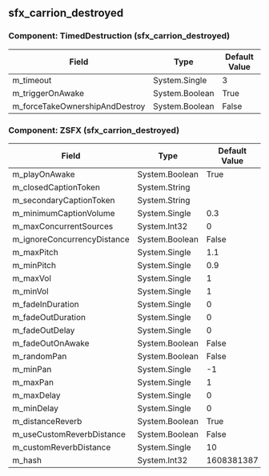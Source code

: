 ## sfx_carrion_destroyed

### Component: TimedDestruction (sfx_carrion_destroyed)

|Field|Type|Default Value|
|-----|----|-------------|
|m_timeout|System.Single|3|
|m_triggerOnAwake|System.Boolean|True|
|m_forceTakeOwnershipAndDestroy|System.Boolean|False|

### Component: ZSFX (sfx_carrion_destroyed)

|Field|Type|Default Value|
|-----|----|-------------|
|m_playOnAwake|System.Boolean|True|
|m_closedCaptionToken|System.String||
|m_secondaryCaptionToken|System.String||
|m_minimumCaptionVolume|System.Single|0.3|
|m_maxConcurrentSources|System.Int32|0|
|m_ignoreConcurrencyDistance|System.Boolean|False|
|m_maxPitch|System.Single|1.1|
|m_minPitch|System.Single|0.9|
|m_maxVol|System.Single|1|
|m_minVol|System.Single|1|
|m_fadeInDuration|System.Single|0|
|m_fadeOutDuration|System.Single|0|
|m_fadeOutDelay|System.Single|0|
|m_fadeOutOnAwake|System.Boolean|False|
|m_randomPan|System.Boolean|False|
|m_minPan|System.Single|-1|
|m_maxPan|System.Single|1|
|m_maxDelay|System.Single|0|
|m_minDelay|System.Single|0|
|m_distanceReverb|System.Boolean|True|
|m_useCustomReverbDistance|System.Boolean|False|
|m_customReverbDistance|System.Single|10|
|m_hash|System.Int32|1608381387|


